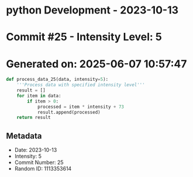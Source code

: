 ﻿# python Development - 2023-10-13
# Commit #25 - Intensity Level: 5
# Generated on: 2025-06-07 10:57:47
```python
def process_data_25(data, intensity=5):
    '''Process data with specified intensity level'''
    result = []
    for item in data:
        if item > 0:
            processed = item * intensity + 73
            result.append(processed)
    return result
```
## Metadata
- Date: 2023-10-13
- Intensity: 5
- Commit Number: 25
- Random ID: 1113353614
